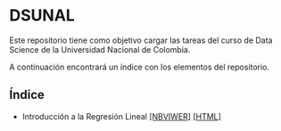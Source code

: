 # DSUNAL
Este repositorio tiene como objetivo cargar las tareas del curso de Data Science de la Universidad Nacional de Colombia.

A continuación encontrará un índice con los elementos del repositorio.

## Índice

- Introducción a la Regresión Lineal [[NBVIWER]](https://nbviewer.jupyter.org/github/juancop/DSUNAL/blob/main/Tarea%202/Regresion_Lineal.ipynb) [[HTML]](https://htmlpreview.github.io/?https://github.com/juancop/DSUNAL/blob/main/Tarea%202/Regresion_Lineal.html)